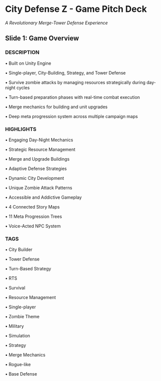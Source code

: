 # City Defense Z - Game Pitch Deck
*A Revolutionary Merge-Tower Defense Experience*

## Slide 1: Game Overview

### DESCRIPTION

• Built on Unity Engine

• Single-player, City-Building, Strategy, and Tower Defense

• Survive zombie attacks by managing resources strategically during day-night cycles

• Turn-based preparation phases with real-time combat execution

• Merge mechanics for building and unit upgrades

• Deep meta progression system across multiple campaign maps

### HIGHLIGHTS

• Engaging Day-Night Mechanics

• Strategic Resource Management

• Merge and Upgrade Buildings

• Adaptive Defense Strategies

• Dynamic City Development

• Unique Zombie Attack Patterns

• Accessible and Addictive Gameplay

• 4 Connected Story Maps

• 11 Meta Progression Trees

• Voice-Acted NPC System

### TAGS

• City Builder

• Tower Defense

• Turn-Based Strategy

• RTS

• Survival

• Resource Management

• Single-player

• Zombie Theme

• Military

• Simulation

• Strategy

• Merge Mechanics

• Rogue-like

• Base Defense 